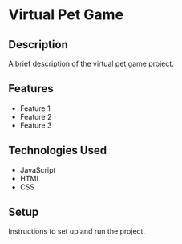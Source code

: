 # Virtual Pet Game

## Description

A brief description of the virtual pet game project.

## Features

- Feature 1
- Feature 2
- Feature 3

## Technologies Used

- JavaScript
- HTML
- CSS

## Setup

Instructions to set up and run the project.
